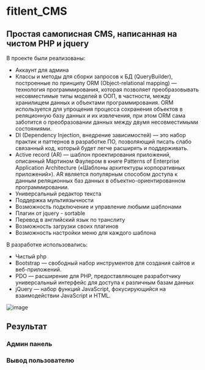 # fitlent_CMS

## Простая самописная CMS, написанная на чистом PHP и jquery

В проекте были реализованы:
* Аккаунт для админа 
* Классы и методы для сборки запросов к БД (QueryBuilder), построенные по принципу
ORM (Object-relational mapping) — технология программирования, которая позволяет преобразовывать 
несовместимые типы моделей в ООП, в частности, между хранилищем данных и объектами программирования.
ORM используется для упрощения процесса сохранения объектов в реляционную базу данных и их извлечения,
при этом ORM сама заботится о преобразовании данных между двумя несовместимыми состояниями.
* DI (Dependency Injection, внедрение зависимостей) — это набор практик и паттернов в разработке ПО, позволяющий писать слабо связанный код, который будет легче расширять и поддерживать.
* Active record (AR) — шаблон проектирования приложений, описанный Мартином Фаулером в книге Patterns of Enterprise Application Architecture («Шаблоны архитектуры корпоративных приложений»). AR является популярным способом доступа к данным реляционных баз данных в объектно-ориентированном программировании.
* Универсальный редактор текста
* Поддержка мультиязычности
* Возможность подключение и управление любыми шаблонами
* Плагин от jquery - sortable
* Перевод в английский язык по транслиту
* Возможность загрузки своих плагинов
* Возможность настройки меню для каждого шаблона

В разработке использовались:
* Чистый php
* Bootstrap — свободный набор инструментов для создания сайтов и веб-приложений.
* PDO — расширение для PHP, предоставляющее разработчику универсальный интерфейс для доступа к различным базам данных
* jQuery — набор функций JavaScript, фокусирующийся на взаимодействии JavaScript и HTML. 

![image](https://user-images.githubusercontent.com/91278041/211013711-ea731250-6275-4258-8f81-b1a514fa9f2b.png)


## Результат

### Админ панель

### Вывод пользователю



